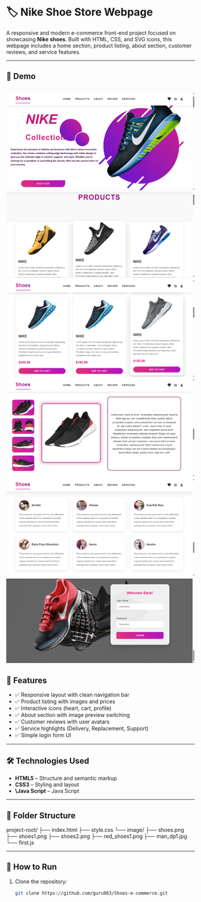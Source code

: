 # 🏷️ Nike Shoe Store Webpage

A responsive and modern e-commerce front-end project focused on showcasing **Nike shoes**. Built with HTML, CSS, and SVG icons, this webpage includes a home section, product listing, about section, customer reviews, and service features.  

---

## 📸 Demo
![Screenshot of Nike Shoe Store](./ss/Screenshot%202025-06-16%20195835.png)
![Screenshot of Nike Shoe Store](./ss/Screenshot%202025-06-16%20195850.png)
![Screenshot of Nike Shoe Store](./ss/Screenshot%202025-06-16%20195906.png)
![Screenshot of Nike Shoe Store](./ss/Screenshot%202025-06-16%20195930.png)
![Screenshot of Nike Shoe Store](./ss/Screenshot%202025-06-16%20195947.png)
![Screenshot of Nike Shoe Store](./ss/Screenshot%202025-06-16%20200002.png)
---

## 🚀 Features

- ✅ Responsive layout with clean navigation bar
- ✅ Product listing with images and prices
- ✅ Interactive icons (heart, cart, profile)
- ✅ About section with image preview switching
- ✅ Customer reviews with user avatars
- ✅ Service highlights (Delivery, Replacement, Support)
- ✅ Simple login form UI

---

## 🛠️ Technologies Used

- **HTML5** – Structure and semantic markup  
- **CSS3** – Styling and layout  
- **\Java Script** – Java Script

---

## 📂 Folder Structure

project-root/
├── index.html
├── style.css
└── image/
├── shoes.png
├── shoes1.png
├── shoes2.png
├── red_shoes1.png
├── man_dp1.jpg
└── first.js


---

## 🧪 How to Run

1. Clone the repository:
   ```bash
   git clone https://github.com/guru963/Shoes-e-commerce.git
